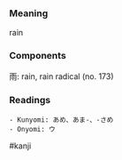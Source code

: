 ### Meaning

rain

### Components

雨: rain, rain radical (no. 173)

### Readings

```
- Kunyomi: あめ、あま-、-さめ
- Onyomi: ウ
```

#kanji